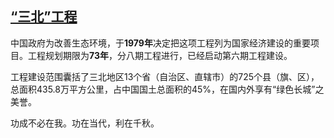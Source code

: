 ## [“三北”工程](https://baike.baidu.com/item/“三北”防护林工程/11046362)

中国政府为改善生态环境，于**1979年**决定把这项工程列为国家经济建设的重要项目。工程规划期限为**73年**，分八期工程进行，已经启动第六期工程建设。

工程建设范围囊括了三北地区13个省（自治区、直辖市）的725个县（旗、区），总面积435.8万平方公里，占中国国土总面积的45%，在国内外享有“绿色长城”之美誉。

功成不必在我。功在当代，利在千秋。
